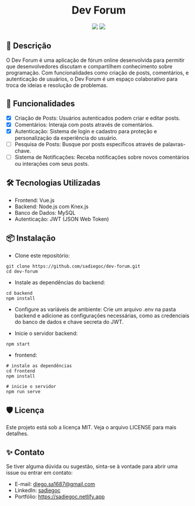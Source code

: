 <h1 align="center">
 Dev Forum
</h1>
<p align="center">
  <img src="https://img.shields.io/badge/Vue%20js-35495E?style=for-the-badge&logo=vuedotjs&logoColor=4FC08D"/>
  <img src="https://img.shields.io/badge/License-MIT-green?style=for-the-badge"/>
</p>

## 📜 Descrição
O Dev Forum é uma aplicação de fórum online desenvolvida para permitir que desenvolvedores discutam e compartilhem conhecimento sobre programação. Com funcionalidades como criação de posts, comentários, e autenticação de usuários, o Dev Forum é um espaço colaborativo para troca de ideias e resolução de problemas.

## 🚀 Funcionalidades
- [x] Criação de Posts: Usuários autenticados podem criar e editar posts.
- [x] Comentários: Interaja com posts através de comentários.
- [x] Autenticação: Sistema de login e cadastro para proteção e personalização da experiência do usuário.
- [ ] Pesquisa de Posts: Busque por posts específicos através de palavras-chave.
- [ ] Sistema de Notificações: Receba notificações sobre novos comentários ou interações com seus posts.

## 🛠️ Tecnologias Utilizadas
- Frontend: Vue.js
- Backend: Node.js com Knex.js
- Banco de Dados: MySQL
- Autenticação: JWT (JSON Web Token)

## 📦 Instalação
+ Clone este repositório:
```
git clone https://github.com/sadiegoc/dev-forum.git
cd dev-forum
```
+ Instale as dependências do backend:
```
cd backend
npm install
```

+ Configure as variáveis de ambiente:
Crie um arquivo .env na pasta backend e adicione as configurações necessárias, como as credenciais do banco de dados e chave secreta do JWT.

+ Inicie o servidor backend:
```
npm start
```

+ frontend:
```
# instale as dependências
cd frontend
npm install

# inicie o servidor
npm run serve
```

## 🛡️ Licença
Este projeto está sob a licença MIT. Veja o arquivo LICENSE para mais detalhes.

## ✨ Contato
Se tiver alguma dúvida ou sugestão, sinta-se à vontade para abrir uma issue ou entrar em contato:
+ E-mail: diego.sa1687@gmail.com
+ LinkedIn: [sadiegoc](https://www.linkedin.com/in/sadiegoc/)
+ Portfólio: https://sadiegoc.netlify.app
 

